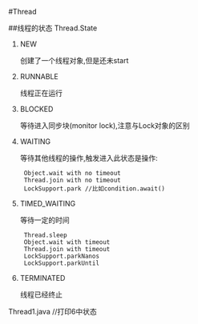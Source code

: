 #Thread

##线程的状态 Thread.State

1. NEW

    创建了一个线程对象,但是还未start

2. RUNNABLE

    线程正在运行

3. BLOCKED

    等待进入同步块(monitor lock),注意与Lock对象的区别

4. WAITING

    等待其他线程的操作,触发进入此状态是操作:

        Object.wait with no timeout
        Thread.join with no timeout
        LockSupport.park //比如condition.await()

5. TIMED_WAITING

    等待一定的时间

        Thread.sleep
        Object.wait with timeout
        Thread.join with timeout
        LockSupport.parkNanos
        LockSupport.parkUntil


6. TERMINATED

    线程已经终止


Thread1.java //打印6中状态